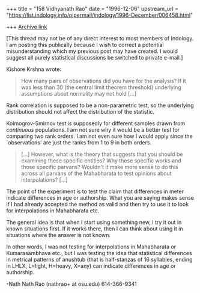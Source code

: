 +++
title = "158 Vidhyanath Rao"
date = "1996-12-06"
upstream_url = "https://list.indology.info/pipermail/indology/1996-December/006458.html"

+++
[Archive link](https://list.indology.info/pipermail/indology/1996-December/006458.html)


[This thread may not be of any direct interest to most members of
Indology. I am posting this publically because I wish to
correct a potential misunderstanding which my previous post may
have created. I would suggest all purely statistical discussions be
switched to private e-mail.]

Kishore Krshna <kishore at mail.utexas.edu> wrote:

>How many pairs of observations did you have for the analysis? If it
>was less than 30 (the central limit theorem threshold) underlying
>assumptions about normality may not hold [...]

Rank correlation is supposed to be a non-parametric test, so the
underlying distribution should not affect the distribution of the
statistic.

Kolmogrov-Smirnov test is supposedly for different samples drawn from
*continuous* populations. I am not sure why it would be a better test
for comparing two rank orders. I am not even sure how I would apply
since the `observations' are just the ranks from 1 to 9 in both
orders.

>[...] However, what is the theory that suggests that you 
>should be examining these specific entities? Why these specific works and
>those specific parvans? Wouldn't it make more sense to do this across
>all parvans of the Mahabharata to test opinions about interpolations? [...]

The point of the experiment is to test the claim that differences
in meter indicate differences in age or authorship. What you are saying
makes sense if I had already accepted the method as valid and then
try to use it to look for interpolations in Mahabharata etc.

The general idea is that when I start using something new, I try it
out in known situations first. If it works there, then I can think
about using it in situations where the answer is not known.

In other words, I was not testing for interpolations in Mahabharata or
Kumarasambhava  etc., but I was testing the idea that statistical
differences in metrical patterns of anushtub (that is half-stanzas of
16 syllables, ending in LHLX, L=light, H=heavy, X=any) can indicate
differences in age or authorship.

-Nath
Nath Rao (nathrao+ at osu.edu)		614-366-9341




